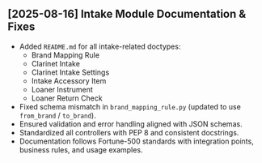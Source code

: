 
## [2025-08-16] Intake Module Documentation & Fixes
- Added `README.md` for all intake-related doctypes:
  - Brand Mapping Rule
  - Clarinet Intake
  - Clarinet Intake Settings
  - Intake Accessory Item
  - Loaner Instrument
  - Loaner Return Check
- Fixed schema mismatch in `brand_mapping_rule.py` (updated to use `from_brand` / `to_brand`).
- Ensured validation and error handling aligned with JSON schemas.
- Standardized all controllers with PEP 8 and consistent docstrings.
- Documentation follows Fortune-500 standards with integration points, business rules, and usage examples.
